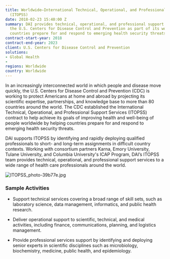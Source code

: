 ```yaml
---
title: Worldwide—International Technical, Operational, and Professional Support Services
  (ITOPSS)
date: 2018-02-23 15:40:00 Z
summary: DAI provides technical, operational, and professional support services to
  the U.S. Centers for Disease Control and Prevention as part of its work to help
  countries prepare for and respond to emerging health security threats.
contract-start-year: 2018
contract-end-year: 2023
client: U.S. Centers for Disease Control and Prevention
solutions:
- Global Health
-
regions: Worldwide
country: Worldwide
---
```


In an increasingly interconnected world in which people and disease move quickly, the U.S. Centers for Disease Control and Prevention (CDC) is working to protect Americans at home and abroad by projecting its scientific expertise, partnerships, and knowledge base to more than 80 countries around the world. The CDC established the International Technical, Operational, and Professional Support Services (ITOPSS) contract to help achieve its goals of improving health and well-being of people worldwide by helping countries prepare for and respond to emerging health security threats.

DAI supports ITOPSS by identifying and rapidly deploying qualified professionals to short- and long-term assignments in difficult country contexts. Working with consortium partners Karna, Emory University, Tulane University, and Columbia University's ICAP Program, DAI’s ITOPSS team provides technical, operational, and professional support services to a wide range of health care professionals around the world.

![ITOPSS_photo-39b77e.jpg](/uploads/ITOPSS_photo-39b77e.jpg)

### Sample Activities

* Support technical services covering a broad range of skill sets, such as laboratory science, data management, informatics, and public health research.

* Deliver operational support to scientific, technical, and medical activities, including finance, communications, planning, and logistics management.

* Provide professional services support by identifying and deploying senior experts in scientific disciplines such as microbiology, biochemistry, medicine, public health, and epidemiology.
